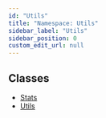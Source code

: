 ```yaml
---
id: "Utils"
title: "Namespace: Utils"
sidebar_label: "Utils"
sidebar_position: 0
custom_edit_url: null
---
```


## Classes

- [Stats](../classes/Utils.Stats.md)
- [Utils](../classes/Utils.Utils.md)
